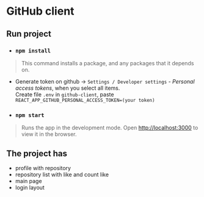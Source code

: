 # GitHub client

## Run project

- ### `npm install` 
>This command installs a package, and any packages that it depends on.

- Generate token on github -> `Settings / Developer settings` - *Personal access tokens*, when you 
select all items. <br>
Create file `.env` in `github-client`, paste <br>
```REACT_APP_GITHUB_PERSONAL_ACCESS_TOKEN=(your token)```

- ### `npm start` 
> Runs the app in the development mode. Open [http://localhost:3000](http://localhost:3000) to view it in the browser.

## The project has
- profile with repository
- repository list with like and count like
- main page
- login layout